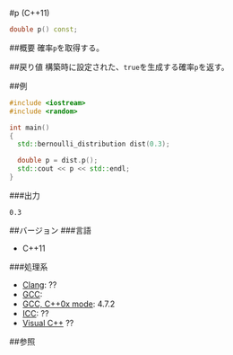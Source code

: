 #p (C++11)
```cpp
double p() const;
```

##概要
確率`p`を取得する。


##戻り値
構築時に設定された、`true`を生成する確率`p`を返す。


##例
```cpp
#include <iostream>
#include <random>

int main()
{
  std::bernoulli_distribution dist(0.3);

  double p = dist.p();
  std::cout << p << std::endl;
}
```

###出力
```
0.3
```

##バージョン
###言語
- C++11

###処理系
- [Clang](/implementation.md#clang): ??
- [GCC](/implementation.md#gcc): 
- [GCC, C++0x mode](/implementation.md#gcc): 4.7.2
- [ICC](/implementation.md#icc): ??
- [Visual C++](/implementation.md#visual_cpp) ??


##参照


